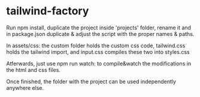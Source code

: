 # tailwind-factory

Run npm install, duplicate the project inside 'projects' folder, rename it and in package.json duplicate & adjust the script with the proper names & paths.

In assets/css: the custom folder holds the custom css code, tailwind.css holds the tailwind import, and input.css compiles these two into styles.css

Atferwards, just use npm run watch:<command> to compile&watch the modifications in the html and css files.

Once finished, the folder with the project can be used independently anywhere else.
